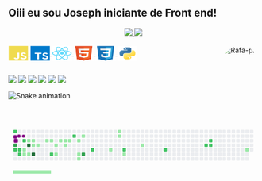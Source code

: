 ## Oiii eu sou Joseph iniciante de Front end!
<div align="center">
  <a href="https://github.com/josephoficial">
  <img height="180em" src="https://github-readme-stats.vercel.app/api?username=josephoficial&show_icons=true&theme=dracula&include_all_commits=true&count_private=true"/>
  <img height="180em" src="https://github-readme-stats.vercel.app/api/top-langs/?username=josephoficial&layout=compact&langs_count=7&theme=dracula"/>
</div>
<div style="display: inline_block"><br>
  <img align="center" alt="Rafa-Js" height="30" width="40" src="https://raw.githubusercontent.com/devicons/devicon/master/icons/javascript/javascript-plain.svg">
  
  <img align="center" alt="Rafa-Ts" height="30" width="40" src="https://raw.githubusercontent.com/devicons/devicon/master/icons/typescript/typescript-plain.svg">
  
  <img align="center" alt="Rafa-React" height="30" width="40" src="https://raw.githubusercontent.com/devicons/devicon/master/icons/react/react-original.svg">
  
  <img align="center" alt="Rafa-HTML" height="30" width="40" src="https://raw.githubusercontent.com/devicons/devicon/master/icons/html5/html5-original.svg">
  
  <img align="center" alt="Rafa-CSS" height="30" width="40" src="https://raw.githubusercontent.com/devicons/devicon/master/icons/css3/css3-original.svg">
  
  <img align="center" alt="Rafa-Python" height="30" width="40" src="https://raw.githubusercontent.com/devicons/devicon/master/icons/python/python-original.svg">
  
  <img align="right" alt="Rafa-pic" height="150" style="border-radius:50px;" src="https://media.discordapp.net/attachments/639956127056134178/890373478988013628/Publicacoes_Instagram_1_1.png?width=676&height=676">
</div>
  
  ##
 
<div> 
  <a href="https://www.youtube.com/c/jOsephOficial" target="_blank"><img src="https://img.shields.io/badge/YouTube-FF0000?style=for-the-badge&logo=youtube&logoColor=white" target="_blank"></a>
  <a href="https://www.instagram.com/joseph_oficiial/" target="_blank"><img src="https://img.shields.io/badge/-Instagram-%23E4405F?style=for-the-badge&logo=instagram&logoColor=white" target="_blank"></a>
 	<a href="https://www.twitch.tv/joseph_oficial" target="_blank"><img src="https://img.shields.io/badge/Twitch-9146FF?style=for-the-badge&logo=twitch&logoColor=white" target="_blank"></a>
 <a href="https://discord.gg/joseph_oficial" target="_blank"><img src="https://img.shields.io/badge/Discord-7289DA?style=for-the-badge&logo=discord&logoColor=white" target="_blank"></a> 
  <a href = "mailto:josephoficial@gmail.com"><img src="https://img.shields.io/badge/-Gmail-%23333?style=for-the-badge&logo=gmail&logoColor=white" target="_blank"></a>
  <a href="https://www.linkedin.com/in/jose-valdomiro-932aa910a/" target="_blank"><img src="https://img.shields.io/badge/-LinkedIn-%230077B5?style=for-the-badge&logo=linkedin&logoColor=white" target="_blank"></a> 
 
  ![Snake animation](https://github.com/josephoficial/rafaballerini/blob/output/github-contribution-grid-snake.svg)
 
 <svg viewBox="-16 -32 880 192" width="880" height="192" xmlns="http://www.w3.org/2000/svg"><desc>Generated with https://github.com/Platane/snk</desc><style>@keyframes c0{82.42%{fill:var(--c2)}82.44%,to{fill:var(--ce)}}@keyframes c1{5.85%{fill:var(--c1)}5.87%,to{fill:var(--ce)}}@keyframes c2{6.27%{fill:var(--c1)}6.29%,to{fill:var(--ce)}}@keyframes c3{83.67%{fill:var(--c3)}83.69%,to{fill:var(--ce)}}@keyframes c4{78.23%{fill:var(--c2)}78.25%,to{fill:var(--ce)}}@keyframes c5{1.66%{fill:var(--c1)}1.68%,to{fill:var(--ce)}}@keyframes c6{77.81%{fill:var(--c2)}77.83%,to{fill:var(--ce)}}@keyframes c7{79.07%{fill:var(--c2)}79.09%,to{fill:var(--ce)}}@keyframes c8{5.01%{fill:var(--c1)}5.03%,to{fill:var(--ce)}}@keyframes c9{80.74%{fill:var(--c2)}80.76%,to{fill:var(--ce)}}@keyframes ca{7.94%{fill:var(--c1)}7.96%,to{fill:var(--ce)}}@keyframes cb{8.36%{fill:var(--c1)}8.38%,to{fill:var(--ce)}}@keyframes cc{2.5%{fill:var(--c1)}2.52%,to{fill:var(--ce)}}@keyframes cd{4.59%{fill:var(--c1)}4.61%,to{fill:var(--ce)}}@keyframes ce{11.71%{fill:var(--c1)}11.73%,to{fill:var(--ce)}}@keyframes cf{96.64%{fill:var(--c4)}96.66%,to{fill:var(--ce)}}@keyframes cg{8.78%{fill:var(--c1)}8.8%,to{fill:var(--ce)}}@keyframes ch{2.92%{fill:var(--c1)}2.94%,to{fill:var(--ce)}}@keyframes ci{11.29%{fill:var(--c1)}11.31%,to{fill:var(--ce)}}@keyframes cj{10.03%{fill:var(--c1)}10.05%,to{fill:var(--ce)}}@keyframes ck{95.39%{fill:var(--c4)}95.41%,to{fill:var(--ce)}}@keyframes cl{3.34%{fill:var(--c1)}3.36%,to{fill:var(--ce)}}@keyframes cm{10.45%{fill:var(--c1)}10.47%,to{fill:var(--ce)}}@keyframes cn{14.22%{fill:var(--c1)}14.24%,to{fill:var(--ce)}}@keyframes co{14.63%{fill:var(--c1)}14.65%,to{fill:var(--ce)}}@keyframes cp{74.47%{fill:var(--c2)}74.49%,to{fill:var(--ce)}}@keyframes cq{23.84%{fill:var(--c1)}23.86%,to{fill:var(--ce)}}@keyframes cr{24.68%{fill:var(--c1)}24.7%,to{fill:var(--ce)}}@keyframes cs{15.47%{fill:var(--c1)}15.49%,to{fill:var(--ce)}}@keyframes ct{15.89%{fill:var(--c1)}15.91%,to{fill:var(--ce)}}@keyframes cu{23%{fill:var(--c1)}23.02%,to{fill:var(--ce)}}@keyframes cv{16.31%{fill:var(--c1)}16.33%,to{fill:var(--ce)}}@keyframes cw{70.7%{fill:var(--c2)}70.72%,to{fill:var(--ce)}}@keyframes cx{17.14%{fill:var(--c1)}17.16%,to{fill:var(--ce)}}@keyframes cy{20.07%{fill:var(--c1)}20.09%,to{fill:var(--ce)}}@keyframes cz{20.49%{fill:var(--c1)}20.51%,to{fill:var(--ce)}}@keyframes c10{17.98%{fill:var(--c1)}18%,to{fill:var(--ce)}}@keyframes c11{90.78%{fill:var(--c3)}90.8%,to{fill:var(--ce)}}@keyframes c12{67.77%{fill:var(--c2)}67.79%,to{fill:var(--ce)}}@keyframes c13{30.95%{fill:var(--c1)}30.97%,to{fill:var(--ce)}}@keyframes c14{38.48%{fill:var(--c1)}38.5%,to{fill:var(--ce)}}@keyframes c15{38.07%{fill:var(--c1)}38.09%,to{fill:var(--ce)}}@keyframes c16{64.84%{fill:var(--c2)}64.86%,to{fill:var(--ce)}}@keyframes c17{32.63%{fill:var(--c1)}32.65%,to{fill:var(--ce)}}@keyframes c18{35.14%{fill:var(--c1)}35.16%,to{fill:var(--ce)}}@keyframes c19{61.08%{fill:var(--c2)}61.1%,to{fill:var(--ce)}}@keyframes c1a{56.89%{fill:var(--c2)}56.91%,to{fill:var(--ce)}}@keyframes c1b{56.06%{fill:var(--c2)}56.08%,to{fill:var(--ce)}}@keyframes c1c{55.64%{fill:var(--c2)}55.66%,to{fill:var(--ce)}}@keyframes c1d{51.87%{fill:var(--c1)}51.89%,to{fill:var(--ce)}}@keyframes u0{1.66%{transform:scale(0,1)}1.68%,2.5%{transform:scale(.03,1)}2.52%,2.92%{transform:scale(.06,1)}2.94%,3.34%{transform:scale(.09,1)}3.36%,4.59%{transform:scale(.12,1)}4.61%,5.01%{transform:scale(.15,1)}5.03%,5.85%{transform:scale(.18,1)}5.87%,6.27%{transform:scale(.21,1)}6.29%,7.94%{transform:scale(.24,1)}7.96%,8.36%{transform:scale(.27,1)}8.38%,8.78%{transform:scale(.3,1)}10.03%,8.8%{transform:scale(.33,1)}10.05%,10.45%{transform:scale(.36,1)}10.47%,11.29%{transform:scale(.39,1)}11.31%,11.71%{transform:scale(.42,1)}11.73%,14.22%{transform:scale(.45,1)}14.24%,14.63%{transform:scale(.48,1)}14.65%,15.47%{transform:scale(.52,1)}15.49%,15.89%{transform:scale(.55,1)}15.91%,16.31%{transform:scale(.58,1)}16.33%,17.14%{transform:scale(.61,1)}17.16%,17.98%{transform:scale(.64,1)}18%,20.07%{transform:scale(.67,1)}20.09%,20.49%{transform:scale(.7,1)}20.51%,23%{transform:scale(.73,1)}23.02%,23.84%{transform:scale(.76,1)}23.86%,24.68%{transform:scale(.79,1)}24.7%,30.95%{transform:scale(.82,1)}30.97%,32.63%{transform:scale(.85,1)}32.65%,35.14%{transform:scale(.88,1)}35.16%,38.07%{transform:scale(.91,1)}38.09%,38.48%{transform:scale(.94,1)}38.5%,51.87%{transform:scale(.97,1)}51.89%,to{transform:scale(1,1)}}@keyframes u1{55.64%{transform:scale(0,1)}55.66%,56.06%{transform:scale(.08,1)}56.08%,56.89%{transform:scale(.15,1)}56.91%,61.08%{transform:scale(.23,1)}61.1%,64.84%{transform:scale(.31,1)}64.86%,67.77%{transform:scale(.38,1)}67.79%,70.7%{transform:scale(.46,1)}70.72%,74.47%{transform:scale(.54,1)}74.49%,77.81%{transform:scale(.62,1)}77.83%,78.23%{transform:scale(.69,1)}78.25%,79.07%{transform:scale(.77,1)}79.09%,80.74%{transform:scale(.85,1)}80.76%,82.42%{transform:scale(.92,1)}82.44%,to{transform:scale(1,1)}}@keyframes u2{83.67%{transform:scale(0,1)}83.69%,90.78%{transform:scale(.5,1)}90.8%,to{transform:scale(1,1)}}@keyframes u3{95.39%{transform:scale(0,1)}95.41%,96.64%{transform:scale(.5,1)}96.66%,to{transform:scale(1,1)}}@keyframes s0{0%,99.58%{transform:translate(0,-16px)}.42%{transform:translate(0,-32px)}.84%{transform:translate(16px,-32px)}1.67%{transform:translate(16px,0)}3.35%{transform:translate(80px,0)}3.77%{transform:translate(80px,16px)}5.86%{transform:translate(0,16px)}6.28%{transform:translate(0,32px)}6.69%{transform:translate(16px,32px)}7.11%{transform:translate(16px,48px)}7.53%,84.52%{transform:translate(32px,48px)}79.5%,8.37%{transform:translate(32px,80px)}8.79%{transform:translate(48px,80px)}9.21%{transform:translate(48px,64px)}9.62%{transform:translate(64px,64px)}10.04%,96.23%{transform:translate(64px,48px)}10.46%{transform:translate(80px,48px)}10.88%{transform:translate(80px,32px)}11.72%{transform:translate(48px,32px)}12.13%{transform:translate(48px,16px)}13.81%{transform:translate(112px,16px)}14.23%{transform:translate(112px,32px)}17.57%{transform:translate(240px,32px)}17.99%{transform:translate(240px,16px)}18.41%{transform:translate(224px,16px)}20.5%{transform:translate(224px,96px)}20.92%{transform:translate(208px,96px)}22.18%{transform:translate(208px,48px)}23.85%{transform:translate(144px,48px)}24.69%{transform:translate(144px,80px)}26.78%{transform:translate(224px,80px)}27.2%{transform:translate(224px,64px)}28.03%{transform:translate(256px,64px)}28.45%{transform:translate(256px,48px)}30.54%{transform:translate(336px,48px)}30.96%{transform:translate(336px,64px)}31.8%{transform:translate(368px,64px)}32.22%{transform:translate(368px,80px)}34.31%{transform:translate(448px,80px)}35.98%{transform:translate(448px,16px)}38.08%{transform:translate(368px,16px)}38.49%{transform:translate(368px,0)}50.21%{transform:translate(816px,0)}51.88%{transform:translate(816px,64px)}52.3%{transform:translate(800px,64px)}52.72%{transform:translate(800px,48px)}55.65%{transform:translate(688px,48px)}56.07%{transform:translate(688px,32px)}56.49%{transform:translate(672px,32px)}56.9%{transform:translate(672px,48px)}60.67%{transform:translate(528px,48px)}61.09%{transform:translate(528px,64px)}67.78%{transform:translate(272px,64px)}69.04%{transform:translate(272px,16px)}72.8%{transform:translate(128px,16px)}74.48%{transform:translate(128px,80px)}74.9%{transform:translate(112px,80px)}75.31%{transform:translate(112px,64px)}78.24%{transform:translate(0,64px)}78.66%{transform:translate(0,80px)}81.59%{transform:translate(32px,0)}82.43%{transform:translate(0,0)}83.68%{transform:translate(0,48px)}84.94%{transform:translate(32px,64px)}90.38%{transform:translate(240px,64px)}90.79%{transform:translate(240px,80px)}95.4%{transform:translate(64px,80px)}96.65%{transform:translate(48px,48px)}98.33%{transform:translate(48px,-16px)}}@keyframes s1{0%,99.58%{transform:translate(16px,-16px)}.42%{transform:translate(0,-16px)}.84%{transform:translate(0,-32px)}1.26%{transform:translate(16px,-32px)}2.09%{transform:translate(16px,0)}3.77%{transform:translate(80px,0)}4.18%{transform:translate(80px,16px)}6.28%{transform:translate(0,16px)}6.69%{transform:translate(0,32px)}7.11%{transform:translate(16px,32px)}7.53%{transform:translate(16px,48px)}7.95%,84.94%{transform:translate(32px,48px)}79.92%,8.79%{transform:translate(32px,80px)}9.21%{transform:translate(48px,80px)}9.62%{transform:translate(48px,64px)}10.04%{transform:translate(64px,64px)}10.46%,96.65%{transform:translate(64px,48px)}10.88%{transform:translate(80px,48px)}11.3%{transform:translate(80px,32px)}12.13%{transform:translate(48px,32px)}12.55%{transform:translate(48px,16px)}14.23%{transform:translate(112px,16px)}14.64%{transform:translate(112px,32px)}17.99%{transform:translate(240px,32px)}18.41%{transform:translate(240px,16px)}18.83%{transform:translate(224px,16px)}20.92%{transform:translate(224px,96px)}21.34%{transform:translate(208px,96px)}22.59%{transform:translate(208px,48px)}24.27%{transform:translate(144px,48px)}25.1%{transform:translate(144px,80px)}27.2%{transform:translate(224px,80px)}27.62%{transform:translate(224px,64px)}28.45%{transform:translate(256px,64px)}28.87%{transform:translate(256px,48px)}30.96%{transform:translate(336px,48px)}31.38%{transform:translate(336px,64px)}32.22%{transform:translate(368px,64px)}32.64%{transform:translate(368px,80px)}34.73%{transform:translate(448px,80px)}36.4%{transform:translate(448px,16px)}38.49%{transform:translate(368px,16px)}38.91%{transform:translate(368px,0)}50.63%{transform:translate(816px,0)}52.3%{transform:translate(816px,64px)}52.72%{transform:translate(800px,64px)}53.14%{transform:translate(800px,48px)}56.07%{transform:translate(688px,48px)}56.49%{transform:translate(688px,32px)}56.9%{transform:translate(672px,32px)}57.32%{transform:translate(672px,48px)}61.09%{transform:translate(528px,48px)}61.51%{transform:translate(528px,64px)}68.2%{transform:translate(272px,64px)}69.46%{transform:translate(272px,16px)}73.22%{transform:translate(128px,16px)}74.9%{transform:translate(128px,80px)}75.31%{transform:translate(112px,80px)}75.73%{transform:translate(112px,64px)}78.66%{transform:translate(0,64px)}79.08%{transform:translate(0,80px)}82.01%{transform:translate(32px,0)}82.85%{transform:translate(0,0)}84.1%{transform:translate(0,48px)}85.36%{transform:translate(32px,64px)}90.79%{transform:translate(240px,64px)}91.21%{transform:translate(240px,80px)}95.82%{transform:translate(64px,80px)}97.07%{transform:translate(48px,48px)}98.74%{transform:translate(48px,-16px)}}@keyframes s2{0%,99.58%{transform:translate(32px,-16px)}.84%{transform:translate(0,-16px)}1.26%{transform:translate(0,-32px)}1.67%{transform:translate(16px,-32px)}2.51%{transform:translate(16px,0)}4.18%{transform:translate(80px,0)}4.6%{transform:translate(80px,16px)}6.69%{transform:translate(0,16px)}7.11%{transform:translate(0,32px)}7.53%{transform:translate(16px,32px)}7.95%{transform:translate(16px,48px)}8.37%,85.36%{transform:translate(32px,48px)}80.33%,9.21%{transform:translate(32px,80px)}9.62%{transform:translate(48px,80px)}10.04%{transform:translate(48px,64px)}10.46%{transform:translate(64px,64px)}10.88%,97.07%{transform:translate(64px,48px)}11.3%{transform:translate(80px,48px)}11.72%{transform:translate(80px,32px)}12.55%{transform:translate(48px,32px)}12.97%{transform:translate(48px,16px)}14.64%{transform:translate(112px,16px)}15.06%{transform:translate(112px,32px)}18.41%{transform:translate(240px,32px)}18.83%{transform:translate(240px,16px)}19.25%{transform:translate(224px,16px)}21.34%{transform:translate(224px,96px)}21.76%{transform:translate(208px,96px)}23.01%{transform:translate(208px,48px)}24.69%{transform:translate(144px,48px)}25.52%{transform:translate(144px,80px)}27.62%{transform:translate(224px,80px)}28.03%{transform:translate(224px,64px)}28.87%{transform:translate(256px,64px)}29.29%{transform:translate(256px,48px)}31.38%{transform:translate(336px,48px)}31.8%{transform:translate(336px,64px)}32.64%{transform:translate(368px,64px)}33.05%{transform:translate(368px,80px)}35.15%{transform:translate(448px,80px)}36.82%{transform:translate(448px,16px)}38.91%{transform:translate(368px,16px)}39.33%{transform:translate(368px,0)}51.05%{transform:translate(816px,0)}52.72%{transform:translate(816px,64px)}53.14%{transform:translate(800px,64px)}53.56%{transform:translate(800px,48px)}56.49%{transform:translate(688px,48px)}56.9%{transform:translate(688px,32px)}57.32%{transform:translate(672px,32px)}57.74%{transform:translate(672px,48px)}61.51%{transform:translate(528px,48px)}61.92%{transform:translate(528px,64px)}68.62%{transform:translate(272px,64px)}69.87%{transform:translate(272px,16px)}73.64%{transform:translate(128px,16px)}75.31%{transform:translate(128px,80px)}75.73%{transform:translate(112px,80px)}76.15%{transform:translate(112px,64px)}79.08%{transform:translate(0,64px)}79.5%{transform:translate(0,80px)}82.43%{transform:translate(32px,0)}83.26%{transform:translate(0,0)}84.52%{transform:translate(0,48px)}85.77%{transform:translate(32px,64px)}91.21%{transform:translate(240px,64px)}91.63%{transform:translate(240px,80px)}96.23%{transform:translate(64px,80px)}97.49%{transform:translate(48px,48px)}99.16%{transform:translate(48px,-16px)}}@keyframes s3{0%,99.58%{transform:translate(48px,-16px)}1.26%{transform:translate(0,-16px)}1.67%{transform:translate(0,-32px)}2.09%{transform:translate(16px,-32px)}2.93%{transform:translate(16px,0)}4.6%{transform:translate(80px,0)}5.02%{transform:translate(80px,16px)}7.11%{transform:translate(0,16px)}7.53%{transform:translate(0,32px)}7.95%{transform:translate(16px,32px)}8.37%{transform:translate(16px,48px)}8.79%,85.77%{transform:translate(32px,48px)}80.75%,9.62%{transform:translate(32px,80px)}10.04%{transform:translate(48px,80px)}10.46%{transform:translate(48px,64px)}10.88%{transform:translate(64px,64px)}11.3%,97.49%{transform:translate(64px,48px)}11.72%{transform:translate(80px,48px)}12.13%{transform:translate(80px,32px)}12.97%{transform:translate(48px,32px)}13.39%{transform:translate(48px,16px)}15.06%{transform:translate(112px,16px)}15.48%{transform:translate(112px,32px)}18.83%{transform:translate(240px,32px)}19.25%{transform:translate(240px,16px)}19.67%{transform:translate(224px,16px)}21.76%{transform:translate(224px,96px)}22.18%{transform:translate(208px,96px)}23.43%{transform:translate(208px,48px)}25.1%{transform:translate(144px,48px)}25.94%{transform:translate(144px,80px)}28.03%{transform:translate(224px,80px)}28.45%{transform:translate(224px,64px)}29.29%{transform:translate(256px,64px)}29.71%{transform:translate(256px,48px)}31.8%{transform:translate(336px,48px)}32.22%{transform:translate(336px,64px)}33.05%{transform:translate(368px,64px)}33.47%{transform:translate(368px,80px)}35.56%{transform:translate(448px,80px)}37.24%{transform:translate(448px,16px)}39.33%{transform:translate(368px,16px)}39.75%{transform:translate(368px,0)}51.46%{transform:translate(816px,0)}53.14%{transform:translate(816px,64px)}53.56%{transform:translate(800px,64px)}53.97%{transform:translate(800px,48px)}56.9%{transform:translate(688px,48px)}57.32%{transform:translate(688px,32px)}57.74%{transform:translate(672px,32px)}58.16%{transform:translate(672px,48px)}61.92%{transform:translate(528px,48px)}62.34%{transform:translate(528px,64px)}69.04%{transform:translate(272px,64px)}70.29%{transform:translate(272px,16px)}74.06%{transform:translate(128px,16px)}75.73%{transform:translate(128px,80px)}76.15%{transform:translate(112px,80px)}76.57%{transform:translate(112px,64px)}79.5%{transform:translate(0,64px)}79.92%{transform:translate(0,80px)}82.85%{transform:translate(32px,0)}83.68%{transform:translate(0,0)}84.94%{transform:translate(0,48px)}86.19%{transform:translate(32px,64px)}91.63%{transform:translate(240px,64px)}92.05%{transform:translate(240px,80px)}96.65%{transform:translate(64px,80px)}97.91%{transform:translate(48px,48px)}}:root{--cb:#1b1f230a;--cs:purple;--ce:#ebedf0;--c0:#ebedf0;--c1:#9be9a8;--c2:#40c463;--c3:#30a14e;--c4:#216e39}@media (prefers-color-scheme:dark){:root{--cb:#1b1f230a;--cs:purple;--ce:#161b22;--c1:#01311f;--c2:#034525;--c3:#0f6d31;--c4:#00c647}}.c{shape-rendering:geometricPrecision;fill:var(--ce);stroke-width:1px;stroke:var(--cb);animation:none 23900ms linear infinite}.c.c0{fill:var(--c2);animation-name:c0}.c.c1,.c.c2{fill:var(--c1);animation-name:c1}.c.c2{animation-name:c2}.c.c3{fill:var(--c3);animation-name:c3}.c.c4{fill:var(--c2);animation-name:c4}.c.c5{fill:var(--c1);animation-name:c5}.c.c6,.c.c7{fill:var(--c2);animation-name:c6}.c.c7{animation-name:c7}.c.c8{fill:var(--c1);animation-name:c8}.c.c9{fill:var(--c2);animation-name:c9}.c.ca,.c.cb{fill:var(--c1);animation-name:ca}.c.cb{animation-name:cb}.c.cc,.c.cd,.c.ce{fill:var(--c1);animation-name:cc}.c.cd,.c.ce{animation-name:cd}.c.ce{animation-name:ce}.c.cf{fill:var(--c4);animation-name:cf}.c.cg{fill:var(--c1);animation-name:cg}.c.ch,.c.ci,.c.cj{fill:var(--c1);animation-name:ch}.c.ci,.c.cj{animation-name:ci}.c.cj{animation-name:cj}.c.ck{fill:var(--c4);animation-name:ck}.c.cl{fill:var(--c1);animation-name:cl}.c.cm,.c.cn,.c.co{fill:var(--c1);animation-name:cm}.c.cn,.c.co{animation-name:cn}.c.co{animation-name:co}.c.cp{fill:var(--c2);animation-name:cp}.c.cq,.c.cr,.c.cs{fill:var(--c1);animation-name:cq}.c.cr,.c.cs{animation-name:cr}.c.cs{animation-name:cs}.c.ct,.c.cu,.c.cv{fill:var(--c1);animation-name:ct}.c.cu,.c.cv{animation-name:cu}.c.cv{animation-name:cv}.c.cw{fill:var(--c2);animation-name:cw}.c.cx{fill:var(--c1);animation-name:cx}.c.c10,.c.cy,.c.cz{fill:var(--c1);animation-name:cy}.c.c10,.c.cz{animation-name:cz}.c.c10{animation-name:c10}.c.c11{fill:var(--c3);animation-name:c11}.c.c12{fill:var(--c2);animation-name:c12}.c.c13,.c.c14,.c.c15{fill:var(--c1);animation-name:c13}.c.c14,.c.c15{animation-name:c14}.c.c15{animation-name:c15}.c.c16{fill:var(--c2);animation-name:c16}.c.c17,.c.c18{fill:var(--c1);animation-name:c17}.c.c18{animation-name:c18}.c.c19{fill:var(--c2);animation-name:c19}.c.c1a,.c.c1b,.c.c1c{fill:var(--c2);animation-name:c1a}.c.c1b,.c.c1c{animation-name:c1b}.c.c1c{animation-name:c1c}.c.c1d{fill:var(--c1);animation-name:c1d}.s,.u{animation:none linear 23900ms infinite}.u,.u.u0{transform-origin:0 0}.u{transform:scale(0,1)}.u.u0{fill:var(--c1);animation-name:u0}.u.u1{fill:var(--c2);animation-name:u1;transform-origin:559.7px 0}.u.u2{fill:var(--c3);animation-name:u2;transform-origin:780.2px 0}.u.u3{fill:var(--c4);animation-name:u3;transform-origin:814.1px 0}.s{shape-rendering:geometricPrecision;fill:var(--cs)}.s.s0{transform:translate(0,-16px);animation-name:s0}.s.s1{transform:translate(16px,-16px);animation-name:s1}.s.s2{transform:translate(32px,-16px);animation-name:s2}.s.s3{transform:translate(48px,-16px);animation-name:s3}</style><rect class="c c0" x="2" y="2" rx="2" ry="2" width="12" height="12"/><rect class="c c1" x="2" y="18" rx="2" ry="2" width="12" height="12"/><rect class="c c2" x="2" y="34" rx="2" ry="2" width="12" height="12"/><rect class="c c3" x="2" y="50" rx="2" ry="2" width="12" height="12"/><rect class="c c4" x="2" y="66" rx="2" ry="2" width="12" height="12"/><rect class="c" x="2" y="82" rx="2" ry="2" width="12" height="12"/><rect class="c" x="2" y="98" rx="2" ry="2" width="12" height="12"/><rect class="c c5" x="18" y="2" rx="2" ry="2" width="12" height="12"/><rect class="c" x="18" y="18" rx="2" ry="2" width="12" height="12"/><rect class="c" x="18" y="34" rx="2" ry="2" width="12" height="12"/><rect class="c" x="18" y="50" rx="2" ry="2" width="12" height="12"/><rect class="c c6" x="18" y="66" rx="2" ry="2" width="12" height="12"/><rect class="c c7" x="18" y="82" rx="2" ry="2" width="12" height="12"/><rect class="c" x="18" y="98" rx="2" ry="2" width="12" height="12"/><rect class="c" x="34" y="2" rx="2" ry="2" width="12" height="12"/><rect class="c c8" x="34" y="18" rx="2" ry="2" width="12" height="12"/><rect class="c c9" x="34" y="34" rx="2" ry="2" width="12" height="12"/><rect class="c" x="34" y="50" rx="2" ry="2" width="12" height="12"/><rect class="c ca" x="34" y="66" rx="2" ry="2" width="12" height="12"/><rect class="c cb" x="34" y="82" rx="2" ry="2" width="12" height="12"/><rect class="c" x="34" y="98" rx="2" ry="2" width="12" height="12"/><rect class="c cc" x="50" y="2" rx="2" ry="2" width="12" height="12"/><rect class="c cd" x="50" y="18" rx="2" ry="2" width="12" height="12"/><rect class="c ce" x="50" y="34" rx="2" ry="2" width="12" height="12"/><rect class="c cf" x="50" y="50" rx="2" ry="2" width="12" height="12"/><rect class="c" x="50" y="66" rx="2" ry="2" width="12" height="12"/><rect class="c cg" x="50" y="82" rx="2" ry="2" width="12" height="12"/><rect class="c" x="50" y="98" rx="2" ry="2" width="12" height="12"/><rect class="c ch" x="66" y="2" rx="2" ry="2" width="12" height="12"/><rect class="c" x="66" y="18" rx="2" ry="2" width="12" height="12"/><rect class="c ci" x="66" y="34" rx="2" ry="2" width="12" height="12"/><rect class="c cj" x="66" y="50" rx="2" ry="2" width="12" height="12"/><rect class="c" x="66" y="66" rx="2" ry="2" width="12" height="12"/><rect class="c ck" x="66" y="82" rx="2" ry="2" width="12" height="12"/><rect class="c" x="66" y="98" rx="2" ry="2" width="12" height="12"/><rect class="c cl" x="82" y="2" rx="2" ry="2" width="12" height="12"/><rect class="c" x="82" y="18" rx="2" ry="2" width="12" height="12"/><rect class="c" x="82" y="34" rx="2" ry="2" width="12" height="12"/><rect class="c cm" x="82" y="50" rx="2" ry="2" width="12" height="12"/><rect class="c" x="82" y="66" rx="2" ry="2" width="12" height="12"/><rect class="c" x="82" y="82" rx="2" ry="2" width="12" height="12"/><rect class="c" x="82" y="98" rx="2" ry="2" width="12" height="12"/><rect class="c" x="98" y="2" rx="2" ry="2" width="12" height="12"/><rect class="c" x="98" y="18" rx="2" ry="2" width="12" height="12"/><rect class="c" x="98" y="34" rx="2" ry="2" width="12" height="12"/><rect class="c" x="98" y="50" rx="2" ry="2" width="12" height="12"/><rect class="c" x="98" y="66" rx="2" ry="2" width="12" height="12"/><rect class="c" x="98" y="82" rx="2" ry="2" width="12" height="12"/><rect class="c" x="98" y="98" rx="2" ry="2" width="12" height="12"/><rect class="c" x="114" y="2" rx="2" ry="2" width="12" height="12"/><rect class="c" x="114" y="18" rx="2" ry="2" width="12" height="12"/><rect class="c cn" x="114" y="34" rx="2" ry="2" width="12" height="12"/><rect class="c" x="114" y="50" rx="2" ry="2" width="12" height="12"/><rect class="c" x="114" y="66" rx="2" ry="2" width="12" height="12"/><rect class="c" x="114" y="82" rx="2" ry="2" width="12" height="12"/><rect class="c" x="114" y="98" rx="2" ry="2" width="12" height="12"/><rect class="c" x="130" y="2" rx="2" ry="2" width="12" height="12"/><rect class="c" x="130" y="18" rx="2" ry="2" width="12" height="12"/><rect class="c co" x="130" y="34" rx="2" ry="2" width="12" height="12"/><rect class="c" x="130" y="50" rx="2" ry="2" width="12" height="12"/><rect class="c" x="130" y="66" rx="2" ry="2" width="12" height="12"/><rect class="c cp" x="130" y="82" rx="2" ry="2" width="12" height="12"/><rect class="c" x="130" y="98" rx="2" ry="2" width="12" height="12"/><rect class="c" x="146" y="2" rx="2" ry="2" width="12" height="12"/><rect class="c" x="146" y="18" rx="2" ry="2" width="12" height="12"/><rect class="c" x="146" y="34" rx="2" ry="2" width="12" height="12"/><rect class="c cq" x="146" y="50" rx="2" ry="2" width="12" height="12"/><rect class="c" x="146" y="66" rx="2" ry="2" width="12" height="12"/><rect class="c cr" x="146" y="82" rx="2" ry="2" width="12" height="12"/><rect class="c" x="146" y="98" rx="2" ry="2" width="12" height="12"/><rect class="c" x="162" y="2" rx="2" ry="2" width="12" height="12"/><rect class="c" x="162" y="18" rx="2" ry="2" width="12" height="12"/><rect class="c cs" x="162" y="34" rx="2" ry="2" width="12" height="12"/><rect class="c" x="162" y="50" rx="2" ry="2" width="12" height="12"/><rect class="c" x="162" y="66" rx="2" ry="2" width="12" height="12"/><rect class="c" x="162" y="82" rx="2" ry="2" width="12" height="12"/><rect class="c" x="162" y="98" rx="2" ry="2" width="12" height="12"/><rect class="c" x="178" y="2" rx="2" ry="2" width="12" height="12"/><rect class="c" x="178" y="18" rx="2" ry="2" width="12" height="12"/><rect class="c ct" x="178" y="34" rx="2" ry="2" width="12" height="12"/><rect class="c cu" x="178" y="50" rx="2" ry="2" width="12" height="12"/><rect class="c" x="178" y="66" rx="2" ry="2" width="12" height="12"/><rect class="c" x="178" y="82" rx="2" ry="2" width="12" height="12"/><rect class="c" x="178" y="98" rx="2" ry="2" width="12" height="12"/><rect class="c" x="194" y="2" rx="2" ry="2" width="12" height="12"/><rect class="c" x="194" y="18" rx="2" ry="2" width="12" height="12"/><rect class="c cv" x="194" y="34" rx="2" ry="2" width="12" height="12"/><rect class="c" x="194" y="50" rx="2" ry="2" width="12" height="12"/><rect class="c" x="194" y="66" rx="2" ry="2" width="12" height="12"/><rect class="c" x="194" y="82" rx="2" ry="2" width="12" height="12"/><rect class="c" x="194" y="98" rx="2" ry="2" width="12" height="12"/><rect class="c" x="210" y="2" rx="2" ry="2" width="12" height="12"/><rect class="c cw" x="210" y="18" rx="2" ry="2" width="12" height="12"/><rect class="c" x="210" y="34" rx="2" ry="2" width="12" height="12"/><rect class="c" x="210" y="50" rx="2" ry="2" width="12" height="12"/><rect class="c" x="210" y="66" rx="2" ry="2" width="12" height="12"/><rect class="c" x="210" y="82" rx="2" ry="2" width="12" height="12"/><rect class="c" x="210" y="98" rx="2" ry="2" width="12" height="12"/><rect class="c" x="226" y="2" rx="2" ry="2" width="12" height="12"/><rect class="c" x="226" y="18" rx="2" ry="2" width="12" height="12"/><rect class="c cx" x="226" y="34" rx="2" ry="2" width="12" height="12"/><rect class="c" x="226" y="50" rx="2" ry="2" width="12" height="12"/><rect class="c" x="226" y="66" rx="2" ry="2" width="12" height="12"/><rect class="c cy" x="226" y="82" rx="2" ry="2" width="12" height="12"/><rect class="c cz" x="226" y="98" rx="2" ry="2" width="12" height="12"/><rect class="c" x="242" y="2" rx="2" ry="2" width="12" height="12"/><rect class="c c10" x="242" y="18" rx="2" ry="2" width="12" height="12"/><rect class="c" x="242" y="34" rx="2" ry="2" width="12" height="12"/><rect class="c" x="242" y="50" rx="2" ry="2" width="12" height="12"/><rect class="c" x="242" y="66" rx="2" ry="2" width="12" height="12"/><rect class="c c11" x="242" y="82" rx="2" ry="2" width="12" height="12"/><rect class="c" x="242" y="98" rx="2" ry="2" width="12" height="12"/><rect class="c" x="258" y="2" rx="2" ry="2" width="12" height="12"/><rect class="c" x="258" y="18" rx="2" ry="2" width="12" height="12"/><rect class="c" x="258" y="34" rx="2" ry="2" width="12" height="12"/><rect class="c" x="258" y="50" rx="2" ry="2" width="12" height="12"/><rect class="c" x="258" y="66" rx="2" ry="2" width="12" height="12"/><rect class="c" x="258" y="82" rx="2" ry="2" width="12" height="12"/><rect class="c" x="258" y="98" rx="2" ry="2" width="12" height="12"/><rect class="c" x="274" y="2" rx="2" ry="2" width="12" height="12"/><rect class="c" x="274" y="18" rx="2" ry="2" width="12" height="12"/><rect class="c" x="274" y="34" rx="2" ry="2" width="12" height="12"/><rect class="c" x="274" y="50" rx="2" ry="2" width="12" height="12"/><rect class="c c12" x="274" y="66" rx="2" ry="2" width="12" height="12"/><rect class="c" x="274" y="82" rx="2" ry="2" width="12" height="12"/><rect class="c" x="274" y="98" rx="2" ry="2" width="12" height="12"/><rect class="c" x="290" y="2" rx="2" ry="2" width="12" height="12"/><rect class="c" x="290" y="18" rx="2" ry="2" width="12" height="12"/><rect class="c" x="290" y="34" rx="2" ry="2" width="12" height="12"/><rect class="c" x="290" y="50" rx="2" ry="2" width="12" height="12"/><rect class="c" x="290" y="66" rx="2" ry="2" width="12" height="12"/><rect class="c" x="290" y="82" rx="2" ry="2" width="12" height="12"/><rect class="c" x="290" y="98" rx="2" ry="2" width="12" height="12"/><rect class="c" x="306" y="2" rx="2" ry="2" width="12" height="12"/><rect class="c" x="306" y="18" rx="2" ry="2" width="12" height="12"/><rect class="c" x="306" y="34" rx="2" ry="2" width="12" height="12"/><rect class="c" x="306" y="50" rx="2" ry="2" width="12" height="12"/><rect class="c" x="306" y="66" rx="2" ry="2" width="12" height="12"/><rect class="c" x="306" y="82" rx="2" ry="2" width="12" height="12"/><rect class="c" x="306" y="98" rx="2" ry="2" width="12" height="12"/><rect class="c" x="322" y="2" rx="2" ry="2" width="12" height="12"/><rect class="c" x="322" y="18" rx="2" ry="2" width="12" height="12"/><rect class="c" x="322" y="34" rx="2" ry="2" width="12" height="12"/><rect class="c" x="322" y="50" rx="2" ry="2" width="12" height="12"/><rect class="c" x="322" y="66" rx="2" ry="2" width="12" height="12"/><rect class="c" x="322" y="82" rx="2" ry="2" width="12" height="12"/><rect class="c" x="322" y="98" rx="2" ry="2" width="12" height="12"/><rect class="c" x="338" y="2" rx="2" ry="2" width="12" height="12"/><rect class="c" x="338" y="18" rx="2" ry="2" width="12" height="12"/><rect class="c" x="338" y="34" rx="2" ry="2" width="12" height="12"/><rect class="c" x="338" y="50" rx="2" ry="2" width="12" height="12"/><rect class="c c13" x="338" y="66" rx="2" ry="2" width="12" height="12"/><rect class="c" x="338" y="82" rx="2" ry="2" width="12" height="12"/><rect class="c" x="338" y="98" rx="2" ry="2" width="12" height="12"/><rect class="c" x="354" y="2" rx="2" ry="2" width="12" height="12"/><rect class="c" x="354" y="18" rx="2" ry="2" width="12" height="12"/><rect class="c" x="354" y="34" rx="2" ry="2" width="12" height="12"/><rect class="c" x="354" y="50" rx="2" ry="2" width="12" height="12"/><rect class="c" x="354" y="66" rx="2" ry="2" width="12" height="12"/><rect class="c" x="354" y="82" rx="2" ry="2" width="12" height="12"/><rect class="c" x="354" y="98" rx="2" ry="2" width="12" height="12"/><rect class="c c14" x="370" y="2" rx="2" ry="2" width="12" height="12"/><rect class="c c15" x="370" y="18" rx="2" ry="2" width="12" height="12"/><rect class="c" x="370" y="34" rx="2" ry="2" width="12" height="12"/><rect class="c" x="370" y="50" rx="2" ry="2" width="12" height="12"/><rect class="c" x="370" y="66" rx="2" ry="2" width="12" height="12"/><rect class="c" x="370" y="82" rx="2" ry="2" width="12" height="12"/><rect class="c" x="370" y="98" rx="2" ry="2" width="12" height="12"/><rect class="c" x="386" y="2" rx="2" ry="2" width="12" height="12"/><rect class="c" x="386" y="18" rx="2" ry="2" width="12" height="12"/><rect class="c" x="386" y="34" rx="2" ry="2" width="12" height="12"/><rect class="c" x="386" y="50" rx="2" ry="2" width="12" height="12"/><rect class="c c16" x="386" y="66" rx="2" ry="2" width="12" height="12"/><rect class="c c17" x="386" y="82" rx="2" ry="2" width="12" height="12"/><rect class="c" x="386" y="98" rx="2" ry="2" width="12" height="12"/><rect class="c" x="402" y="2" rx="2" ry="2" width="12" height="12"/><rect class="c" x="402" y="18" rx="2" ry="2" width="12" height="12"/><rect class="c" x="402" y="34" rx="2" ry="2" width="12" height="12"/><rect class="c" x="402" y="50" rx="2" ry="2" width="12" height="12"/><rect class="c" x="402" y="66" rx="2" ry="2" width="12" height="12"/><rect class="c" x="402" y="82" rx="2" ry="2" width="12" height="12"/><rect class="c" x="402" y="98" rx="2" ry="2" width="12" height="12"/><rect class="c" x="418" y="2" rx="2" ry="2" width="12" height="12"/><rect class="c" x="418" y="18" rx="2" ry="2" width="12" height="12"/><rect class="c" x="418" y="34" rx="2" ry="2" width="12" height="12"/><rect class="c" x="418" y="50" rx="2" ry="2" width="12" height="12"/><rect class="c" x="418" y="66" rx="2" ry="2" width="12" height="12"/><rect class="c" x="418" y="82" rx="2" ry="2" width="12" height="12"/><rect class="c" x="418" y="98" rx="2" ry="2" width="12" height="12"/><rect class="c" x="434" y="2" rx="2" ry="2" width="12" height="12"/><rect class="c" x="434" y="18" rx="2" ry="2" width="12" height="12"/><rect class="c" x="434" y="34" rx="2" ry="2" width="12" height="12"/><rect class="c" x="434" y="50" rx="2" ry="2" width="12" height="12"/><rect class="c" x="434" y="66" rx="2" ry="2" width="12" height="12"/><rect class="c" x="434" y="82" rx="2" ry="2" width="12" height="12"/><rect class="c" x="434" y="98" rx="2" ry="2" width="12" height="12"/><rect class="c" x="450" y="2" rx="2" ry="2" width="12" height="12"/><rect class="c" x="450" y="18" rx="2" ry="2" width="12" height="12"/><rect class="c" x="450" y="34" rx="2" ry="2" width="12" height="12"/><rect class="c c18" x="450" y="50" rx="2" ry="2" width="12" height="12"/><rect class="c" x="450" y="66" rx="2" ry="2" width="12" height="12"/><rect class="c" x="450" y="82" rx="2" ry="2" width="12" height="12"/><rect class="c" x="450" y="98" rx="2" ry="2" width="12" height="12"/><rect class="c" x="466" y="2" rx="2" ry="2" width="12" height="12"/><rect class="c" x="466" y="18" rx="2" ry="2" width="12" height="12"/><rect class="c" x="466" y="34" rx="2" ry="2" width="12" height="12"/><rect class="c" x="466" y="50" rx="2" ry="2" width="12" height="12"/><rect class="c" x="466" y="66" rx="2" ry="2" width="12" height="12"/><rect class="c" x="466" y="82" rx="2" ry="2" width="12" height="12"/><rect class="c" x="466" y="98" rx="2" ry="2" width="12" height="12"/><rect class="c" x="482" y="2" rx="2" ry="2" width="12" height="12"/><rect class="c" x="482" y="18" rx="2" ry="2" width="12" height="12"/><rect class="c" x="482" y="34" rx="2" ry="2" width="12" height="12"/><rect class="c" x="482" y="50" rx="2" ry="2" width="12" height="12"/><rect class="c" x="482" y="66" rx="2" ry="2" width="12" height="12"/><rect class="c" x="482" y="82" rx="2" ry="2" width="12" height="12"/><rect class="c" x="482" y="98" rx="2" ry="2" width="12" height="12"/><rect class="c" x="498" y="2" rx="2" ry="2" width="12" height="12"/><rect class="c" x="498" y="18" rx="2" ry="2" width="12" height="12"/><rect class="c" x="498" y="34" rx="2" ry="2" width="12" height="12"/><rect class="c" x="498" y="50" rx="2" ry="2" width="12" height="12"/><rect class="c" x="498" y="66" rx="2" ry="2" width="12" height="12"/><rect class="c" x="498" y="82" rx="2" ry="2" width="12" height="12"/><rect class="c" x="498" y="98" rx="2" ry="2" width="12" height="12"/><rect class="c" x="514" y="2" rx="2" ry="2" width="12" height="12"/><rect class="c" x="514" y="18" rx="2" ry="2" width="12" height="12"/><rect class="c" x="514" y="34" rx="2" ry="2" width="12" height="12"/><rect class="c" x="514" y="50" rx="2" ry="2" width="12" height="12"/><rect class="c" x="514" y="66" rx="2" ry="2" width="12" height="12"/><rect class="c" x="514" y="82" rx="2" ry="2" width="12" height="12"/><rect class="c" x="514" y="98" rx="2" ry="2" width="12" height="12"/><rect class="c" x="530" y="2" rx="2" ry="2" width="12" height="12"/><rect class="c" x="530" y="18" rx="2" ry="2" width="12" height="12"/><rect class="c" x="530" y="34" rx="2" ry="2" width="12" height="12"/><rect class="c" x="530" y="50" rx="2" ry="2" width="12" height="12"/><rect class="c c19" x="530" y="66" rx="2" ry="2" width="12" height="12"/><rect class="c" x="530" y="82" rx="2" ry="2" width="12" height="12"/><rect class="c" x="530" y="98" rx="2" ry="2" width="12" height="12"/><rect class="c" x="546" y="2" rx="2" ry="2" width="12" height="12"/><rect class="c" x="546" y="18" rx="2" ry="2" width="12" height="12"/><rect class="c" x="546" y="34" rx="2" ry="2" width="12" height="12"/><rect class="c" x="546" y="50" rx="2" ry="2" width="12" height="12"/><rect class="c" x="546" y="66" rx="2" ry="2" width="12" height="12"/><rect class="c" x="546" y="82" rx="2" ry="2" width="12" height="12"/><rect class="c" x="546" y="98" rx="2" ry="2" width="12" height="12"/><rect class="c" x="562" y="2" rx="2" ry="2" width="12" height="12"/><rect class="c" x="562" y="18" rx="2" ry="2" width="12" height="12"/><rect class="c" x="562" y="34" rx="2" ry="2" width="12" height="12"/><rect class="c" x="562" y="50" rx="2" ry="2" width="12" height="12"/><rect class="c" x="562" y="66" rx="2" ry="2" width="12" height="12"/><rect class="c" x="562" y="82" rx="2" ry="2" width="12" height="12"/><rect class="c" x="562" y="98" rx="2" ry="2" width="12" height="12"/><rect class="c" x="578" y="2" rx="2" ry="2" width="12" height="12"/><rect class="c" x="578" y="18" rx="2" ry="2" width="12" height="12"/><rect class="c" x="578" y="34" rx="2" ry="2" width="12" height="12"/><rect class="c" x="578" y="50" rx="2" ry="2" width="12" height="12"/><rect class="c" x="578" y="66" rx="2" ry="2" width="12" height="12"/><rect class="c" x="578" y="82" rx="2" ry="2" width="12" height="12"/><rect class="c" x="578" y="98" rx="2" ry="2" width="12" height="12"/><rect class="c" x="594" y="2" rx="2" ry="2" width="12" height="12"/><rect class="c" x="594" y="18" rx="2" ry="2" width="12" height="12"/><rect class="c" x="594" y="34" rx="2" ry="2" width="12" height="12"/><rect class="c" x="594" y="50" rx="2" ry="2" width="12" height="12"/><rect class="c" x="594" y="66" rx="2" ry="2" width="12" height="12"/><rect class="c" x="594" y="82" rx="2" ry="2" width="12" height="12"/><rect class="c" x="594" y="98" rx="2" ry="2" width="12" height="12"/><rect class="c" x="610" y="2" rx="2" ry="2" width="12" height="12"/><rect class="c" x="610" y="18" rx="2" ry="2" width="12" height="12"/><rect class="c" x="610" y="34" rx="2" ry="2" width="12" height="12"/><rect class="c" x="610" y="50" rx="2" ry="2" width="12" height="12"/><rect class="c" x="610" y="66" rx="2" ry="2" width="12" height="12"/><rect class="c" x="610" y="82" rx="2" ry="2" width="12" height="12"/><rect class="c" x="610" y="98" rx="2" ry="2" width="12" height="12"/><rect class="c" x="626" y="2" rx="2" ry="2" width="12" height="12"/><rect class="c" x="626" y="18" rx="2" ry="2" width="12" height="12"/><rect class="c" x="626" y="34" rx="2" ry="2" width="12" height="12"/><rect class="c" x="626" y="50" rx="2" ry="2" width="12" height="12"/><rect class="c" x="626" y="66" rx="2" ry="2" width="12" height="12"/><rect class="c" x="626" y="82" rx="2" ry="2" width="12" height="12"/><rect class="c" x="626" y="98" rx="2" ry="2" width="12" height="12"/><rect class="c" x="642" y="2" rx="2" ry="2" width="12" height="12"/><rect class="c" x="642" y="18" rx="2" ry="2" width="12" height="12"/><rect class="c" x="642" y="34" rx="2" ry="2" width="12" height="12"/><rect class="c" x="642" y="50" rx="2" ry="2" width="12" height="12"/><rect class="c" x="642" y="66" rx="2" ry="2" width="12" height="12"/><rect class="c" x="642" y="82" rx="2" ry="2" width="12" height="12"/><rect class="c" x="642" y="98" rx="2" ry="2" width="12" height="12"/><rect class="c" x="658" y="2" rx="2" ry="2" width="12" height="12"/><rect class="c" x="658" y="18" rx="2" ry="2" width="12" height="12"/><rect class="c" x="658" y="34" rx="2" ry="2" width="12" height="12"/><rect class="c" x="658" y="50" rx="2" ry="2" width="12" height="12"/><rect class="c" x="658" y="66" rx="2" ry="2" width="12" height="12"/><rect class="c" x="658" y="82" rx="2" ry="2" width="12" height="12"/><rect class="c" x="658" y="98" rx="2" ry="2" width="12" height="12"/><rect class="c" x="674" y="2" rx="2" ry="2" width="12" height="12"/><rect class="c" x="674" y="18" rx="2" ry="2" width="12" height="12"/><rect class="c" x="674" y="34" rx="2" ry="2" width="12" height="12"/><rect class="c c1a" x="674" y="50" rx="2" ry="2" width="12" height="12"/><rect class="c" x="674" y="66" rx="2" ry="2" width="12" height="12"/><rect class="c" x="674" y="82" rx="2" ry="2" width="12" height="12"/><rect class="c" x="674" y="98" rx="2" ry="2" width="12" height="12"/><rect class="c" x="690" y="2" rx="2" ry="2" width="12" height="12"/><rect class="c" x="690" y="18" rx="2" ry="2" width="12" height="12"/><rect class="c c1b" x="690" y="34" rx="2" ry="2" width="12" height="12"/><rect class="c c1c" x="690" y="50" rx="2" ry="2" width="12" height="12"/><rect class="c" x="690" y="66" rx="2" ry="2" width="12" height="12"/><rect class="c" x="690" y="82" rx="2" ry="2" width="12" height="12"/><rect class="c" x="690" y="98" rx="2" ry="2" width="12" height="12"/><rect class="c" x="706" y="2" rx="2" ry="2" width="12" height="12"/><rect class="c" x="706" y="18" rx="2" ry="2" width="12" height="12"/><rect class="c" x="706" y="34" rx="2" ry="2" width="12" height="12"/><rect class="c" x="706" y="50" rx="2" ry="2" width="12" height="12"/><rect class="c" x="706" y="66" rx="2" ry="2" width="12" height="12"/><rect class="c" x="706" y="82" rx="2" ry="2" width="12" height="12"/><rect class="c" x="706" y="98" rx="2" ry="2" width="12" height="12"/><rect class="c" x="722" y="2" rx="2" ry="2" width="12" height="12"/><rect class="c" x="722" y="18" rx="2" ry="2" width="12" height="12"/><rect class="c" x="722" y="34" rx="2" ry="2" width="12" height="12"/><rect class="c" x="722" y="50" rx="2" ry="2" width="12" height="12"/><rect class="c" x="722" y="66" rx="2" ry="2" width="12" height="12"/><rect class="c" x="722" y="82" rx="2" ry="2" width="12" height="12"/><rect class="c" x="722" y="98" rx="2" ry="2" width="12" height="12"/><rect class="c" x="738" y="2" rx="2" ry="2" width="12" height="12"/><rect class="c" x="738" y="18" rx="2" ry="2" width="12" height="12"/><rect class="c" x="738" y="34" rx="2" ry="2" width="12" height="12"/><rect class="c" x="738" y="50" rx="2" ry="2" width="12" height="12"/><rect class="c" x="738" y="66" rx="2" ry="2" width="12" height="12"/><rect class="c" x="738" y="82" rx="2" ry="2" width="12" height="12"/><rect class="c" x="738" y="98" rx="2" ry="2" width="12" height="12"/><rect class="c" x="754" y="2" rx="2" ry="2" width="12" height="12"/><rect class="c" x="754" y="18" rx="2" ry="2" width="12" height="12"/><rect class="c" x="754" y="34" rx="2" ry="2" width="12" height="12"/><rect class="c" x="754" y="50" rx="2" ry="2" width="12" height="12"/><rect class="c" x="754" y="66" rx="2" ry="2" width="12" height="12"/><rect class="c" x="754" y="82" rx="2" ry="2" width="12" height="12"/><rect class="c" x="754" y="98" rx="2" ry="2" width="12" height="12"/><rect class="c" x="770" y="2" rx="2" ry="2" width="12" height="12"/><rect class="c" x="770" y="18" rx="2" ry="2" width="12" height="12"/><rect class="c" x="770" y="34" rx="2" ry="2" width="12" height="12"/><rect class="c" x="770" y="50" rx="2" ry="2" width="12" height="12"/><rect class="c" x="770" y="66" rx="2" ry="2" width="12" height="12"/><rect class="c" x="770" y="82" rx="2" ry="2" width="12" height="12"/><rect class="c" x="770" y="98" rx="2" ry="2" width="12" height="12"/><rect class="c" x="786" y="2" rx="2" ry="2" width="12" height="12"/><rect class="c" x="786" y="18" rx="2" ry="2" width="12" height="12"/><rect class="c" x="786" y="34" rx="2" ry="2" width="12" height="12"/><rect class="c" x="786" y="50" rx="2" ry="2" width="12" height="12"/><rect class="c" x="786" y="66" rx="2" ry="2" width="12" height="12"/><rect class="c" x="786" y="82" rx="2" ry="2" width="12" height="12"/><rect class="c" x="786" y="98" rx="2" ry="2" width="12" height="12"/><rect class="c" x="802" y="2" rx="2" ry="2" width="12" height="12"/><rect class="c" x="802" y="18" rx="2" ry="2" width="12" height="12"/><rect class="c" x="802" y="34" rx="2" ry="2" width="12" height="12"/><rect class="c" x="802" y="50" rx="2" ry="2" width="12" height="12"/><rect class="c" x="802" y="66" rx="2" ry="2" width="12" height="12"/><rect class="c" x="802" y="82" rx="2" ry="2" width="12" height="12"/><rect class="c" x="802" y="98" rx="2" ry="2" width="12" height="12"/><rect class="c" x="818" y="2" rx="2" ry="2" width="12" height="12"/><rect class="c" x="818" y="18" rx="2" ry="2" width="12" height="12"/><rect class="c" x="818" y="34" rx="2" ry="2" width="12" height="12"/><rect class="c" x="818" y="50" rx="2" ry="2" width="12" height="12"/><rect class="c c1d" x="818" y="66" rx="2" ry="2" width="12" height="12"/><rect class="c" x="818" y="82" rx="2" ry="2" width="12" height="12"/><rect class="c" x="818" y="98" rx="2" ry="2" width="12" height="12"/><rect class="c" x="834" y="2" rx="2" ry="2" width="12" height="12"/><rect class="c" x="834" y="18" rx="2" ry="2" width="12" height="12"/><rect class="c" x="834" y="34" rx="2" ry="2" width="12" height="12"/><rect class="c" x="834" y="50" rx="2" ry="2" width="12" height="12"/><rect class="c" x="834" y="66" rx="2" ry="2" width="12" height="12"/><rect class="u u0" height="12" width="560.3" x="0.0" y="144"/><rect class="u u1" height="12" width="221.1" x="559.7" y="144"/><rect class="u u2" height="12" width="34.5" x="780.2" y="144"/><rect class="u u3" height="12" width="34.5" x="814.1" y="144"/><rect class="s s0" x="0.8" y="0.8" width="14.4" height="14.4" rx="4.5" ry="4.5"/><rect class="s s1" x="1.8" y="1.8" width="12.3" height="12.3" rx="4.1" ry="4.1"/><rect class="s s2" x="2.6" y="2.6" width="10.8" height="10.8" rx="3.6" ry="3.6"/><rect class="s s3" x="3.0" y="3.0" width="9.9" height="9.9" rx="3.3" ry="3.3"/></svg>
  
</div>
